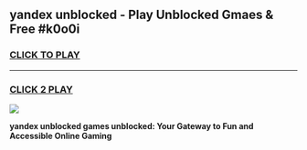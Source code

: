 
## yandex unblocked - Play Unblocked Gmaes & Free #k0o0i
<h3>
<a href="https://news.freeplayer.one?title=yandex_unblocked&ref=26F">CLICK TO PLAY</a></h3>
<hr>

<h3>
<a href="https://news.freeplayer.one?title=yandex_unblocked&ref=26F">CLICK 2 PLAY</a>
  
</h3>

<a href="https://news.freeplayer.one?title=yandex_unblocked&ref=26F/"><img src="https://clearcache.store/games.png"></a>


**yandex unblocked games unblocked: Your Gateway to Fun and Accessible Online Gaming**
